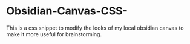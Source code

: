 # Obsidian-Canvas-CSS-
This is a css snippet to modify the looks of my local obsidian canvas to make it more useful for brainstorming. 
